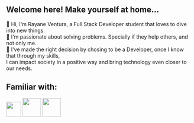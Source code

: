 ## Welcome here! Make yourself at home...

 👋 Hi,  I'm Rayane Ventura, a Full Stack Developer student that loves to dive into new things.<br> 
 🤩 I'm passionate about solving problems. Specially if they help others, and not only me.<br> 
 🌻 I've made the right decision by chosing to be a Developer, once I know that through my skills,  
     I can impact society in a positive way and bring technology even closer to our needs.<br> 
 
## Familiar with:
<img src="https://cdn-icons-png.flaticon.com/512/5968/5968292.png" style="width:40px;"> <img src="https://cdn-icons-png.flaticon.com/512/5968/5968242.png" style="width:50px;"> <img src="https://cdn-icons-png.flaticon.com/512/5968/5968267.png" style="width:50px;"> 

